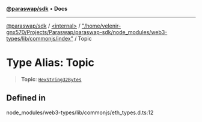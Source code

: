 [**@paraswap/sdk**](../../../../README.md) • **Docs**

***

[@paraswap/sdk](../../../../globals.md) / [\<internal\>](../../../README.md) / ["/home/velenir-gnx570/Projects/Paraswap/paraswap-sdk/node\_modules/web3-types/lib/commonjs/index"](../README.md) / Topic

# Type Alias: Topic

> **Topic**: [`HexString32Bytes`](../../../type-aliases/HexString32Bytes.md)

## Defined in

node\_modules/web3-types/lib/commonjs/eth\_types.d.ts:12
